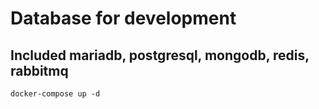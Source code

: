# Database for development
## Included mariadb, postgresql, mongodb, redis, rabbitmq

```shell
docker-compose up -d
```
